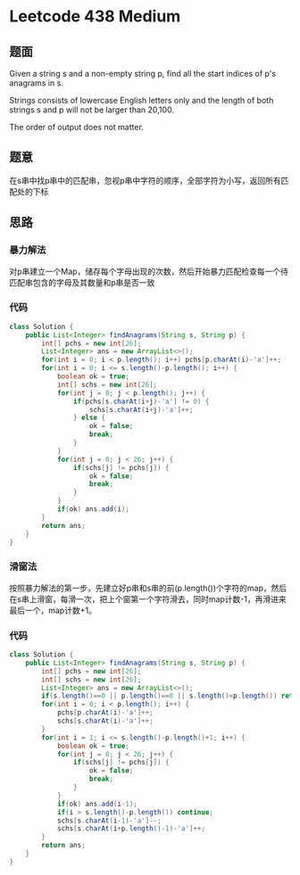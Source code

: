 # Leetcode 438 Medium
## 题面
Given a string s and a non-empty string p, find all the start indices of p's anagrams in s.

Strings consists of lowercase English letters only and the length of both strings s and p will not be larger than 20,100.

The order of output does not matter.
## 题意
在s串中找p串中的匹配串，忽视p串中字符的顺序，全部字符为小写，返回所有匹配处的下标
## 思路
### 暴力解法
对p串建立一个Map，储存每个字母出现的次数，然后开始暴力匹配检查每一个待匹配串包含的字母及其数量和p串是否一致
### 代码
```java
class Solution {
    public List<Integer> findAnagrams(String s, String p) {
        int[] pchs = new int[26];
        List<Integer> ans = new ArrayList<>();
        for(int i = 0; i < p.length(); i++) pchs[p.charAt(i)-'a']++;
        for(int i = 0; i <= s.length()-p.length(); i++) {
            boolean ok = true;
            int[] schs = new int[26];
            for(int j = 0; j < p.length(); j++) {
                if(pchs[s.charAt(i+j)-'a'] != 0) {
                    schs[s.charAt(i+j)-'a']++;
                } else {
                    ok = false;
                    break;
                }
            }
            for(int j = 0; j < 26; j++) {
                if(schs[j] != pchs[j]) {
                    ok = false;
                    break;
                }
            }
            if(ok) ans.add(i);
        }
        return ans;
    }
}
```
### 滑窗法
按照暴力解法的第一步，先建立好p串和s串的前(p.length())个字符的map，然后在s串上滑窗，每滑一次，把上个窗第一个字符滑去，同时map计数-1，再滑进来最后一个，map计数+1。
### 代码
```java
class Solution {
    public List<Integer> findAnagrams(String s, String p) {
        int[] pchs = new int[26];
        int[] schs = new int[26];
        List<Integer> ans = new ArrayList<>();
        if(s.length()==0 || p.length()==0 || s.length()<p.length()) return ans;
        for(int i = 0; i < p.length(); i++) {
            pchs[p.charAt(i)-'a']++;
            schs[s.charAt(i)-'a']++;
        }
        for(int i = 1; i <= s.length()-p.length()+1; i++) {
            boolean ok = true;
            for(int j = 0; j < 26; j++) {
                if(schs[j] != pchs[j]) {
                    ok = false;
                    break;
                }
            }
            if(ok) ans.add(i-1);
            if(i > s.length()-p.length()) continue;
            schs[s.charAt(i-1)-'a']--;
            schs[s.charAt(i+p.length()-1)-'a']++;
        }
        return ans;
    }
}
```